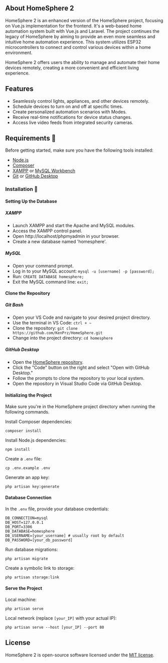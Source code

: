 ## About HomeSphere 2

HomeSphere 2 is an enhanced version of the HomeSphere project, focusing on Vue.js implementation for the frontend. It's a web-based home automation system built with Vue.js and Laravel. The project continues the legacy of HomeSphere by aiming to provide an even more seamless and intuitive home automation experience. This system utilizes ESP32 microcontrollers to connect and control various devices within a home environment.

HomeSphere 2 offers users the ability to manage and automate their home devices remotely, creating a more convenient and efficient living experience.

## Features

+ Seamlessly control lights, appliances, and other devices remotely.
+ Schedule devices to turn on and off at specific times.
+ Create personalized automation scenarios with Modes.
+ Receive real-time notifications for device status changes.
+ Access live video feeds from integrated security cameras.

## Requirements 📒

Before getting started, make sure you have the following tools installed:

+ [Node.js](https://nodejs.org/en)
+ [Composer](https://getcomposer.org/)
+ [XAMPP](https://www.apachefriends.org/) or [MySQL Workbench](https://www.mysql.com/products/workbench/)
+ [Git](https://git-scm.com/) or [GitHub Desktop](https://desktop.github.com/)

### Installation 🔧

#### Setting Up the Database 

##### XAMPP
+ Launch XAMPP and start the Apache and MySQL modules.
+ Access the XAMPP control panel.
+ Open http://localhost/phpmyadmin in your browser.
+ Create a new database named 'homesphere'.

##### MySQL
+ Open your command prompt.
+ Log in to your MySQL account: `mysql -u [username] -p [password];`
+ Run: `CREATE DATABASE homesphere;`
+ Exit the MySQL command line: `exit;`

#### Clone the Repository

##### Git Bash
+ Open your VS Code and navigate to your desired project directory.
+ Use the terminal in VS Code: `ctrl + ~`
+ Clone the repository: `git clone https://github.com/KenPrz/HomeSphere.git`
+ Change into the project directory: `cd homesphere`

##### GitHub Desktop
+ Open the [HomeSphere repository](https://github.com/KenPrz/HomeSphere).
+ Click the "Code" button on the right and select "Open with GitHub Desktop."
+ Follow the prompts to clone the repository to your local system.
+ Open the repository in Visual Studio Code via GitHub Desktop.

#### Initializing the Project

Make sure you're in the HomeSphere project directory when running the following commands.

Install Composer dependencies:
```
composer install
```
Install Node.js dependencies:
```
npm install
```
Create a `.env` file:
```
cp .env.example .env
```
Generate an app key:
```
php artisan key:generate
```
#### Database Connection
In the `.env` file, provide your database credentials:
```dotenv
DB_CONNECTION=mysql
DB_HOST=127.0.0.1
DB_PORT=3306
DB_DATABASE=homesphere
DB_USERNAME=[your_username] # usually root by default
DB_PASSWORD=[your_db_password]
```
Run database migrations:
```
php artisan migrate
```
Create a symbolic link to storage:
```
php artisan storage:link
```
#### Serve the Project

Local machine:
```
php artisan serve
```
Local network (replace `[your_IP]` with your actual IP):
```
php artisan serve --host [your_IP] --port 80
```

## License

HomeSphere 2 is open-source software licensed under the [MIT license](https://opensource.org/licenses/MIT).
